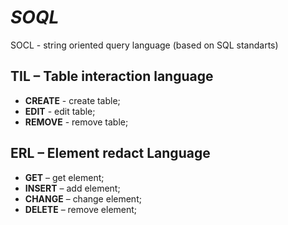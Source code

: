 # *SOQL*
SOCL - string oriented query language (based on SQL standarts)

## TIL – Table interaction language
* **CREATE** - create table;
* **EDIT** - edit table;
* **REMOVE** - remove table;
## ERL – Element redact Language
* **GET** – get element;
* **INSERT** – add element;
* **CHANGE** – change element;
* **DELETE** – remove element;
